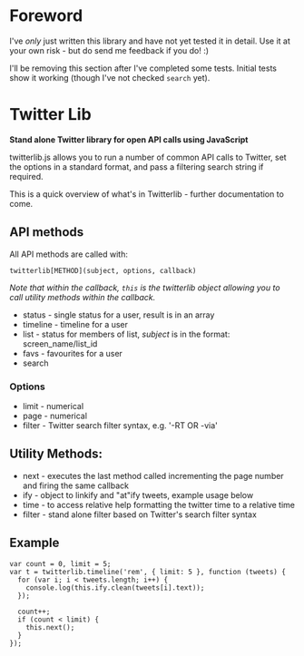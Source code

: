 # Foreword

I've *only* just written this library and have not yet tested it in detail. Use it at your own risk - but do send me feedback if you do! :)

I'll be removing this section after I've completed some tests.  Initial tests show it working (though I've not checked <code>search</code> yet).

# Twitter Lib

**Stand alone Twitter library for open API calls using JavaScript**

twitterlib.js allows you to run a number of common API calls to Twitter, set the options in a standard format, and pass a filtering search string if required.

This is a quick overview of what's in Twitterlib - further documentation to come.

## API methods

All API methods are called with:

<pre><code>twitterlib[METHOD](subject, options, callback)</code></pre>

*Note that within the callback, <code>this</code> is the twitterlib object allowing you to call utility methods within the callback.*

* status - single status for a user, result is in an array
* timeline - timeline for a user
* list - status for members of list, *subject* is in the format: screen\_name/list\_id
* favs - favourites for a user
* search

### Options

* limit - numerical
* page - numerical
* filter - Twitter search filter syntax, e.g. '-RT OR -via'

## Utility Methods:

* next - executes the last method called incrementing the page number and firing the same callback
* ify - object to linkify and "at"ify tweets, example usage below
* time - to access relative help formatting the twitter time to a relative time
* filter - stand alone filter based on Twitter's search filter syntax

## Example

<pre><code>var count = 0, limit = 5;
var t = twitterlib.timeline('rem', { limit: 5 }, function (tweets) {
  for (var i; i < tweets.length; i++) {
    console.log(this.ify.clean(tweets[i].text));
  });

  count++;
  if (count < limit) {
    this.next();
  }
});</code></pre>